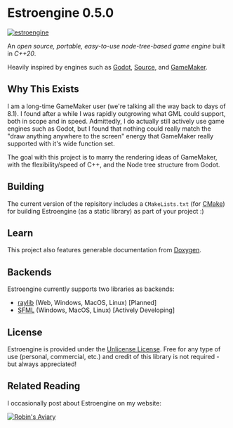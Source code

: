 # Estroengine 0.5.0

[![estroengine](https://robinsaviary.com/gifs/estroengine.gif)](https://blinkies.cafe/?s=0023-trans-pride)

An *open source, portable, easy-to-use node-tree-based game engine* built in *C++20*.

Heavily inspired by engines such as [Godot](https://godotengine.org/), [Source](https://developer.valvesoftware.com/wiki/SDK_Docs), and [GameMaker](https://gamemaker.io/en).

## Why This Exists

I am a long-time GameMaker user (we're talking all the way back to days of 8.1). I found after a while I was rapidly outgrowing what GML could support, both in scope and in speed. Admittedly, I do actually still actively use game engines such as Godot, but I found that nothing could really match the "draw anything anywhere to the screen" energy that GameMaker really supported with it's wide function set.

The goal with this project is to marry the rendering ideas of GameMaker, with the flexibility/speed of C++, and the Node tree structure from Godot.

## Building

The current version of the repisitory includes a `CMakeLists.txt` (for [CMake](https://cmake.org/)) for building Estroengine (as a static library) as part of your project :)

## Learn

This project also features generable documentation from [Doxygen](https://www.doxygen.nl/).

## Backends

Estroengine currently supports two libraries as backends:
* [raylib](https://www.raylib.com/) (Web, Windows, MacOS, Linux) [Planned]
* [SFML](https://www.sfml-dev.org/) (Windows, MacOS, Linux) [Actively Developing]

## License

Estroengine is provided under the [Unlicense License](https://unlicense.org/).
Free for any type of use (personal, commercial, etc.) and credit of this library is not required - but always appreciated!

## Related Reading

I occasionally post about Estroengine on my website:

[![Robin's Aviary](https://robinsaviary.com/robins-aviary.gif)](https://robinsaviary.com)
